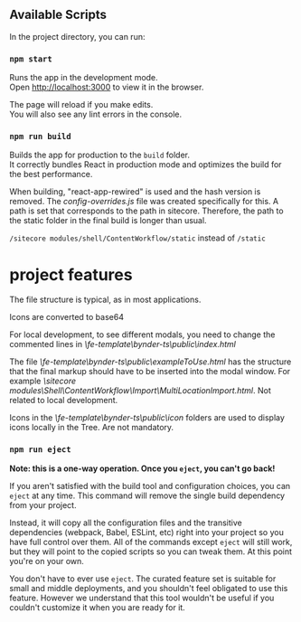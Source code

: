 ## Available Scripts

In the project directory, you can run:

### `npm start`

Runs the app in the development mode.\
Open [http://localhost:3000](http://localhost:3000) to view it in the browser.

The page will reload if you make edits.\
You will also see any lint errors in the console.

### `npm run build`

Builds the app for production to the `build` folder.\
It correctly bundles React in production mode and optimizes the build for the best performance.

When building, "react-app-rewired" is used and the hash version is removed.
The _config-overrides.js_ file was created specifically for this.
A path is set that corresponds to the path in sitecore.
Therefore, the path to the static folder in the final build is longer than usual.

`/sitecore modules/shell/ContentWorkflow/static`
instead of
`/static`

# project features

The file structure is typical, as in most applications.

Icons are converted to base64

For local development, to see different modals, you need to change the commented lines in _\fe-template\bynder-ts\public\index.html_

The file _\fe-template\bynder-ts\public\exampleToUse.html_ has the structure that the final markup should have to be inserted into the modal window. For example _\sitecore modules\Shell\ContentWorkflow\Import\MultiLocationImport.html_. Not related to local development.

Icons in the _\fe-template\bynder-ts\public\icon_ folders are used to display icons locally in the Tree. Are not mandatory.

### `npm run eject`

**Note: this is a one-way operation. Once you `eject`, you can't go back!**

If you aren't satisfied with the build tool and configuration choices, you can `eject` at any time. This command will remove the single build dependency from your project.

Instead, it will copy all the configuration files and the transitive dependencies (webpack, Babel, ESLint, etc) right into your project so you have full control over them. All of the commands except `eject` will still work, but they will point to the copied scripts so you can tweak them. At this point you're on your own.

You don't have to ever use `eject`. The curated feature set is suitable for small and middle deployments, and you shouldn't feel obligated to use this feature. However we understand that this tool wouldn't be useful if you couldn't customize it when you are ready for it.
